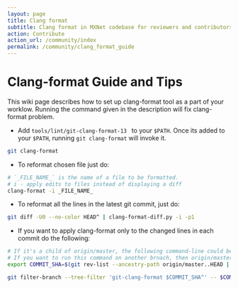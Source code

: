 ```yaml
---
layout: page
title: Clang format
subtitle: Clang format in MXNet codebase for reviewers and contributors.
action: Contribute
action_url: /community/index
permalink: /community/clang_format_guide
---
```

<!--- Licensed to the Apache Software Foundation (ASF) under one -->
<!--- or more contributor license agreements.  See the NOTICE file -->
<!--- distributed with this work for additional information -->
<!--- regarding copyright ownership.  The ASF licenses this file -->
<!--- to you under the Apache License, Version 2.0 (the -->
<!--- "License"); you may not use this file except in compliance -->
<!--- with the License.  You may obtain a copy of the License at -->

<!---   http://www.apache.org/licenses/LICENSE-2.0 -->

<!--- Unless required by applicable law or agreed to in writing, -->
<!--- software distributed under the License is distributed on an -->
<!--- "AS IS" BASIS, WITHOUT WARRANTIES OR CONDITIONS OF ANY -->
<!--- KIND, either express or implied.  See the License for the -->
<!--- specific language governing permissions and limitations -->
<!--- under the License. -->

Clang-format Guide and Tips
===================

This wiki page describes how to set up clang-format tool as a part of your worklow. Running the command given in the description will fix clang-format problem.


- Add `tools/lint/git-clang-format-13 ` to your `$PATH`. Once its added to your `$PATH`, running `git clang-format` will invoke it.
```bash
git clang-format
```


- To reformat chosen file just do: 
```bash
# `_FILE_NAME_` is the name of a file to be formatted.
# i - apply edits to files instead of displaying a diff
clang-format -i _FILE_NAME_
```

- To reformat all the lines in the latest git commit, just do: 
```bash
git diff -U0 --no-color HEAD^ | clang-format-diff.py -i -p1

```

- If you want to apply clang-format only to the changed lines in each commit do the following:
```bash
# If it's a child of origin/master, the following command-line could be used:
# If you want to run this command on another brnach, then origin/master needs to be replaced.
export COMMIT_SHA=$(git rev-list --ancestry-path origin/master..HEAD | tail -n 1)

git filter-branch --tree-filter 'git-clang-format $COMMIT_SHA^' -- $COMMIT_SHA..HEAD
```